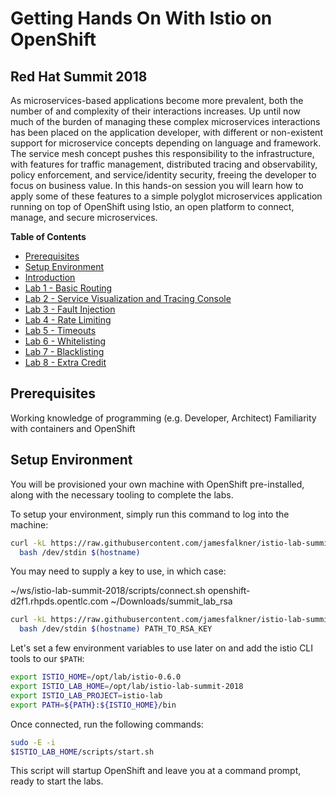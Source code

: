 # Getting Hands On With Istio on OpenShift
## Red Hat Summit 2018

As microservices-based applications become more prevalent, both the number of and complexity of their interactions increases. Up until now much of the burden of managing these complex microservices interactions has been placed on the application developer, with different or non-existent support for microservice concepts depending on language and framework. The service mesh concept pushes this responsibility to the infrastructure, with features for traffic management, distributed tracing and observability, policy enforcement, and service/identity security, freeing the developer to focus on business value. In this hands-on session you will learn how to apply some of these features to a simple polyglot microservices application running on top of OpenShift using Istio, an open platform to connect, manage, and secure microservices.

**Table of Contents**

* [Prerequisites](#prereqs)
* [Setup Environment](#setup-environment)
* [Introduction](instructions/00-intro.md)
* [Lab 1 - Basic Routing](instructions/01-basic-routing.md)
* [Lab 2 - Service Visualization and Tracing Console](instructions/02-graph-and-tracing.md)
* [Lab 3 - Fault Injection](instructions/03-fault-injection.md)
* [Lab 4 - Rate Limiting](instructions/04-rate-limiting.md)
* [Lab 5 - Timeouts](instructions/05-timeouts.md)
* [Lab 6 - Whitelisting](instructions/06-whitelisting.md)
* [Lab 7 - Blacklisting](instructions/07-blacklisting.md)
* [Lab 8 - Extra Credit](instructions/08-extra-credit.md)

## Prerequisites

Working knowledge of programming (e.g. Developer, Architect)
Familiarity with containers and OpenShift

## Setup Environment

You will be provisioned your own machine with OpenShift pre-installed, along with the necessary tooling to complete the labs.

To setup your environment, simply run this command to log into the machine:

```bash
curl -kL https://raw.githubusercontent.com/jamesfalkner/istio-lab-summit-2018/master/scripts/connect.sh | \
  bash /dev/stdin $(hostname)
```

You may need to supply a key to use, in which case:

~/ws/istio-lab-summit-2018/scripts/connect.sh  openshift-d2f1.rhpds.opentlc.com ~/Downloads/summit_lab_rsa

```bash
curl -kL https://raw.githubusercontent.com/jamesfalkner/istio-lab-summit-2018/master/scripts/connect.sh | \
  bash /dev/stdin $(hostname) PATH_TO_RSA_KEY
```

Let's set a few environment variables to use later on and add the istio CLI tools
to our `$PATH`:

```bash
export ISTIO_HOME=/opt/lab/istio-0.6.0
export ISTIO_LAB_HOME=/opt/lab/istio-lab-summit-2018
export ISTIO_LAB_PROJECT=istio-lab
export PATH=${PATH}:${ISTIO_HOME}/bin
```

Once connected, run the following commands:

```bash
sudo -E -i
$ISTIO_LAB_HOME/scripts/start.sh
```

This script will startup OpenShift and leave you at a command prompt, ready to start the labs.

